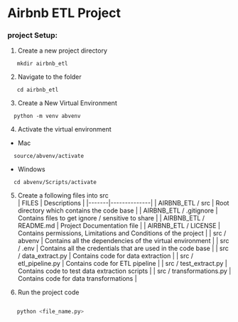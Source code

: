 # Airbnb ETL Project

### project Setup:

1.  Create a new project directory

```
   mkdir airbnb_etl
```

2.  Navigate to the folder

```
   cd airbnb_etl
```

3.  Create a New Virtual Environment

```
  python -m venv abvenv
```

4.  Activate the virtual environment

- Mac

```
  source/abvenv/activate
```

- Windows

```
  cd abvenv/Scripts/activate
```

5. Create a following files into src <br>
   | FILES | Descriptions |
   |-------|--------------|
   | AIRBNB_ETL / src | Root directory which contains the code base |
   | AIRBNB_ETL / .gitignore | Contains files to get ignore / sensitive to share |
   | AIRBNB_ETL / README.md | Project Documentation file |
   | AIRBNB_ETL / LICENSE | Contains permissions, Limitations and Conditions of the project |
   | src / abvenv | Contains all the dependencies of the virtual environment |
   | src / .env | Contains all the credentials that are used in the code base |
   | src / data_extract.py | Contains code for data extraction |
   | src / etl_pipeline.py | Contains code for ETL pipeline |
   | src / test_extract.py | Contains code to test data extraction scripts |
   | src / transformations.py | Contains code for data transformations |

6. Run the project code

```python

   python <file_name.py>
```
